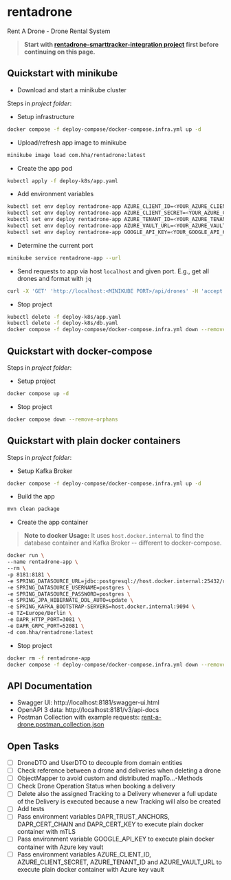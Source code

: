 # rentadrone
Rent A Drone - Drone Rental System

>**Start with [rentadrone-smarttracker-integration project](https://github.com/satspeedy/rentadrone-smarttracker-integration) first before continuing on this page.**

## Quickstart with minikube

- Download and start a minikube cluster

Steps in _project folder_:

- Setup infrastructure
```bash
docker compose -f deploy-compose/docker-compose.infra.yml up -d
```
- Upload/refresh app image to minikube
```bash
minikube image load com.hha/rentadrone:latest
``` 
- Create the app pod
```bash
kubectl apply -f deploy-k8s/app.yaml
```
- Add environment variables
```bash
kubectl set env deploy rentadrone-app AZURE_CLIENT_ID=<YOUR_AZURE_CLIENT_ID>
kubectl set env deploy rentadrone-app AZURE_CLIENT_SECRET=<YOUR_AZURE_CLIENT_SECRET>
kubectl set env deploy rentadrone-app AZURE_TENANT_ID=<YOUR_AZURE_TENANT_ID>
kubectl set env deploy rentadrone-app AZURE_VAULT_URL=<YOUR_AZURE_VAULT_URL>
kubectl set env deploy rentadrone-app GOOGLE_API_KEY=<YOUR_GOOGLE_API_KEY>
```
- Determine the current port
```bash
minikube service rentadrone-app --url
```
- Send requests to app via host `localhost` and given port. E.g., get all drones and format with `jq`
```bash
curl -X 'GET' 'http://localhost:<MINIKUBE PORT>/api/drones' -H 'accept: application/json' | jq
```
- Stop project
```bash
kubectl delete -f deploy-k8s/app.yaml
kubectl delete -f deploy-k8s/db.yaml
docker compose -f deploy-compose/docker-compose.infra.yml down --remove-orphans
```

## Quickstart with docker-compose
Steps in _project folder_:

- Setup project
```bash
docker compose up -d
```
- Stop project
```bash
docker compose down --remove-orphans
```

## Quickstart with plain docker containers
Steps in _project folder_:

- Setup Kafka Broker
```bash
docker compose -f deploy-compose/docker-compose.infra.yml up -d
```
- Build the app
```bash
mvn clean package
```
- Create the app container
>**Note to docker Usage:** It uses `host.docker.internal` to find the database container and Kafka Broker -- different to docker-compose.

```bash
docker run \
--name rentadrone-app \
--rm \
-p 8181:8181 \
-e SPRING_DATASOURCE_URL=jdbc:postgresql://host.docker.internal:25432/rentadrone-db \
-e SPRING_DATASOURCE_USERNAME=postgres \
-e SPRING_DATASOURCE_PASSWORD=postgres \
-e SPRING_JPA_HIBERNATE_DDL_AUTO=update \
-e SPRING_KAFKA_BOOTSTRAP-SERVERS=host.docker.internal:9094 \
-e TZ=Europe/Berlin \
-e DAPR_HTTP_PORT=3081 \
-e DAPR_GRPC_PORT=52081 \
-d com.hha/rentadrone:latest
```
- Stop project
```bash
docker rm -f rentadrone-app
docker compose -f deploy-compose/docker-compose.infra.yml down --remove-orphans
```

## API Documentation
- Swagger UI: http://localhost:8181/swagger-ui.html
- OpenAPI 3 data: http://localhost:8181/v3/api-docs
- Postman Collection with example requests: [rent-a-drone.postman_collection.json](rent-a-drone.postman_collection.json)

## Open Tasks
- [ ] DroneDTO and UserDTO to decouple from domain entities
- [ ] Check reference between a drone and deliveries when deleting a drone
- [ ] ObjectMapper to avoid custom and distributed mapTo...-Methods
- [ ] Check Drone Operation Status when booking a delivery
- [ ] Delete also the assigned Tracking to a Delivery whenever a full update of the Delivery is executed because a new Tracking will also be created
- [ ] Add tests
- [ ] Pass environment variables DAPR_TRUST_ANCHORS, DAPR_CERT_CHAIN and DAPR_CERT_KEY to execute plain docker container with mTLS
- [ ] Pass environment variable GOOGLE_API_KEY to execute plain docker container with Azure key vault
- [ ] Pass environment variables AZURE_CLIENT_ID, AZURE_CLIENT_SECRET, AZURE_TENANT_ID and AZURE_VAULT_URL to execute plain docker container with Azure key vault
